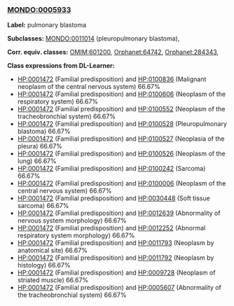 
### [MONDO:0005933](http://purl.obolibrary.org/obo/MONDO_0005933)
**Label:** pulmonary blastoma

**Subclasses:** [MONDO:0011014](http://purl.obolibrary.org/obo/MONDO_0011014) (pleuropulmonary blastoma), 

**Corr. equiv. classes:** [OMIM:601200](http://purl.obolibrary.org/obo/OMIM_601200), [Orphanet:64742](http://www.orpha.net/ORDO/Orphanet_64742), [Orphanet:284343](http://www.orpha.net/ORDO/Orphanet_284343), 

**Class expressions from DL-Learner:**

- [HP:0001472](http://purl.obolibrary.org/obo/HP_0001472) (Familial predisposition) and [HP:0100836](http://purl.obolibrary.org/obo/HP_0100836) (Malignant neoplasm of the central nervous system) 66.67%
- [HP:0001472](http://purl.obolibrary.org/obo/HP_0001472) (Familial predisposition) and [HP:0100606](http://purl.obolibrary.org/obo/HP_0100606) (Neoplasm of the respiratory system) 66.67%
- [HP:0001472](http://purl.obolibrary.org/obo/HP_0001472) (Familial predisposition) and [HP:0100552](http://purl.obolibrary.org/obo/HP_0100552) (Neoplasm of the tracheobronchial system) 66.67%
- [HP:0001472](http://purl.obolibrary.org/obo/HP_0001472) (Familial predisposition) and [HP:0100528](http://purl.obolibrary.org/obo/HP_0100528) (Pleuropulmonary blastoma) 66.67%
- [HP:0001472](http://purl.obolibrary.org/obo/HP_0001472) (Familial predisposition) and [HP:0100527](http://purl.obolibrary.org/obo/HP_0100527) (Neoplasia of the pleura) 66.67%
- [HP:0001472](http://purl.obolibrary.org/obo/HP_0001472) (Familial predisposition) and [HP:0100526](http://purl.obolibrary.org/obo/HP_0100526) (Neoplasm of the lung) 66.67%
- [HP:0001472](http://purl.obolibrary.org/obo/HP_0001472) (Familial predisposition) and [HP:0100242](http://purl.obolibrary.org/obo/HP_0100242) (Sarcoma) 66.67%
- [HP:0001472](http://purl.obolibrary.org/obo/HP_0001472) (Familial predisposition) and [HP:0100006](http://purl.obolibrary.org/obo/HP_0100006) (Neoplasm of the central nervous system) 66.67%
- [HP:0001472](http://purl.obolibrary.org/obo/HP_0001472) (Familial predisposition) and [HP:0030448](http://purl.obolibrary.org/obo/HP_0030448) (Soft tissue sarcoma) 66.67%
- [HP:0001472](http://purl.obolibrary.org/obo/HP_0001472) (Familial predisposition) and [HP:0012639](http://purl.obolibrary.org/obo/HP_0012639) (Abnormality of nervous system morphology) 66.67%
- [HP:0001472](http://purl.obolibrary.org/obo/HP_0001472) (Familial predisposition) and [HP:0012252](http://purl.obolibrary.org/obo/HP_0012252) (Abnormal respiratory system morphology) 66.67%
- [HP:0001472](http://purl.obolibrary.org/obo/HP_0001472) (Familial predisposition) and [HP:0011793](http://purl.obolibrary.org/obo/HP_0011793) (Neoplasm by anatomical site) 66.67%
- [HP:0001472](http://purl.obolibrary.org/obo/HP_0001472) (Familial predisposition) and [HP:0011792](http://purl.obolibrary.org/obo/HP_0011792) (Neoplasm by histology) 66.67%
- [HP:0001472](http://purl.obolibrary.org/obo/HP_0001472) (Familial predisposition) and [HP:0009728](http://purl.obolibrary.org/obo/HP_0009728) (Neoplasm of striated muscle) 66.67%
- [HP:0001472](http://purl.obolibrary.org/obo/HP_0001472) (Familial predisposition) and [HP:0005607](http://purl.obolibrary.org/obo/HP_0005607) (Abnormality of the tracheobronchial system) 66.67%



